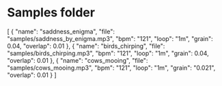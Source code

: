 # Samples folder
[
  {
    "name": "saddness_enigma",
    "file": "samples/saddness_by_enigma.mp3",
    "bpm": "121",
    "loop": "1m",
    "grain": 0.04,
    "overlap": 0.01
  },
  {
    "name": "birds_chirping",
    "file": "samples/birds_chirping.mp3",
    "bpm": "121",
    "loop": "1m",
    "grain": 0.04,
    "overlap": 0.01
  },
  {
    "name": "cows_mooing",
    "file": "samples/cows_mooing.mp3",
    "bpm": "121",
    "loop": "1m",
    "grain": "0.021",
    "overlap": 0.01
  }
]
